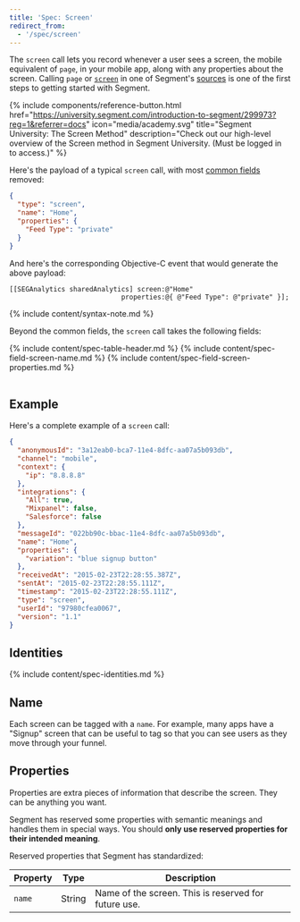 ```yaml
---
title: 'Spec: Screen'
redirect_from:
  - '/spec/screen'
---
```


The `screen` call lets you record whenever a user sees a screen, the mobile equivalent of `page`, in your mobile app, along with any properties about the screen. Calling `page` or [`screen`](/docs/connections/spec/screen/) in one of Segment's [sources](/docs/connections/sources/) is one of the first steps to getting started with Segment.

{% include components/reference-button.html href="https://university.segment.com/introduction-to-segment/299973?reg=1&referrer=docs" icon="media/academy.svg" title="Segment University: The Screen Method" description="Check out our high-level overview of the Screen method in Segment University. (Must be logged in to access.)" %}

Here's the payload of a typical `screen` call, with most [common fields](/docs/connections/spec/common/) removed:

```json
{
  "type": "screen",
  "name": "Home",
  "properties": {
    "Feed Type": "private"
  }
}
```

And here's the corresponding Objective-C event that would generate the above payload:

```objc
[[SEGAnalytics sharedAnalytics] screen:@"Home"
                            properties:@{ @"Feed Type": @"private" }];
```
{% include content/syntax-note.md %}

Beyond the common fields, the `screen` call takes the following fields:

<table>
  {% include content/spec-table-header.md %}
  {% include content/spec-field-screen-name.md %}
  {% include content/spec-field-screen-properties.md %}
</table>

## Example

Here's a complete example of a `screen` call:

```json
{
  "anonymousId": "3a12eab0-bca7-11e4-8dfc-aa07a5b093db",
  "channel": "mobile",
  "context": {
    "ip": "8.8.8.8"
  },
  "integrations": {
    "All": true,
    "Mixpanel": false,
    "Salesforce": false
  },
  "messageId": "022bb90c-bbac-11e4-8dfc-aa07a5b093db",
  "name": "Home",
  "properties": {
    "variation": "blue signup button"
  },
  "receivedAt": "2015-02-23T22:28:55.387Z",
  "sentAt": "2015-02-23T22:28:55.111Z",
  "timestamp": "2015-02-23T22:28:55.111Z",
  "type": "screen",
  "userId": "97980cfea0067",
  "version": "1.1"
}
```


## Identities

{% include content/spec-identities.md %}


## Name

Each screen can be tagged with a `name`. For example, many apps have a "Signup" screen that can be useful to tag so that you can see users as they move through your funnel.


## Properties

Properties are extra pieces of information that describe the screen. They can be anything you want.

Segment has reserved some properties with semantic meanings and handles them in special ways. You should **only use reserved properties for their intended meaning**.

Reserved properties that Segment has standardized:

| **Property** | **Type** | **Description**                                             |
|--------------|----------|-------------------------------------------------------------|
| `name`       | String   | Name of the screen. This is reserved for future use.        |
